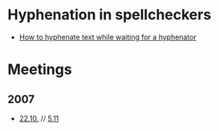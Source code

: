 Hyphenation in spellcheckers
============================


- [How to hyphenate text while waiting for a hyphenator](how-to-hyphenate-without-hyphenator.md)

# Meetings
## 2007
- [22.10.](hyphen-bug-2007-10-22.md) // [5.11](hyph-meeting-2007-11-05.md)
